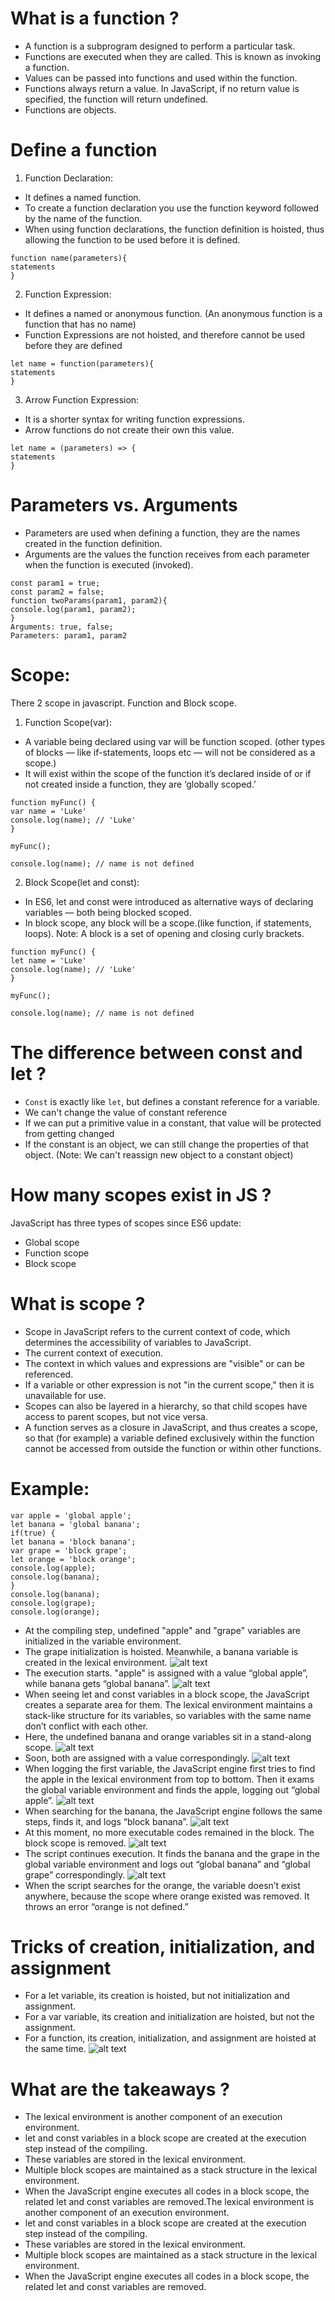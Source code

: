 # What is a function ?
- A function is a subprogram designed to perform a particular task.
- Functions are executed when they are called. This is known as invoking a function.
- Values can be passed into functions and used within the function.
- Functions always return a value. In JavaScript, if no return value is specified, the function will return undefined.
- Functions are objects.
# Define a function
1. Function Declaration:
- It defines a named function.
- To create a function declaration you use the function keyword followed by the name of the function.
- When using function declarations, the function definition is hoisted, thus allowing the function to be used before it is defined.
```
function name(parameters){
statements
}
```
2. Function Expression:
- It defines a named or anonymous function. (An anonymous function is a function that has no name)
- Function Expressions are not hoisted, and therefore cannot be used before they are defined
```
let name = function(parameters){
statements
}
```
3. Arrow Function Expression:
- It is a shorter syntax for writing function expressions.
- Arrow functions do not create their own this value.
```
let name = (parameters) => {
statements
}
```
# Parameters vs. Arguments
- Parameters are used when defining a function, they are the names created in the function definition.
- Arguments are the values the function receives from each parameter when the function is executed (invoked).

```
const param1 = true;
const param2 = false;
function twoParams(param1, param2){
console.log(param1, param2);
}
Arguments: true, false;
Parameters: param1, param2
```
# Scope:
There 2 scope in javascript. Function and Block scope.
1. Function Scope(var):
- A variable being declared using var will be function scoped. (other types of blocks — like if-statements, loops etc — will not be considered as a scope.)
- It will exist within the scope of the function it’s declared inside of or if not created inside a function, they are ‘globally scoped.’
```
function myFunc() {
var name = 'Luke'
console.log(name); // 'Luke'
}

myFunc();

console.log(name); // name is not defined
```
2. Block Scope(let and const):
- In ES6, let and const were introduced as alternative ways of declaring variables — both being blocked scoped.
- In block scope, any block will be a scope.(like function, if statements, loops).
Note: A block is a set of opening and closing curly brackets.
```
function myFunc() {
let name = 'Luke'
console.log(name); // 'Luke'
}

myFunc();

console.log(name); // name is not defined
```
# The difference between const and let ?
- `Const` is exactly like `let`, but defines a constant reference for a variable.
- We can't change the value of constant reference
- If we can put a primitive value in a constant, that value will be protected from getting changed
- If the constant is an object, we can still change the properties of that object. (Note: We can't reassign new object to a constant object)
# How many scopes exist in JS ?
JavaScript has three types of scopes since ES6 update:
- Global scope
- Function scope
- Block scope
# What is scope ?
- Scope in JavaScript refers to the current context of code, which determines the accessibility of variables to JavaScript.
- The current context of execution.
- The context in which values and expressions are "visible" or can be referenced.
- If a variable or other expression is not "in the current scope," then it is unavailable for use.
- Scopes can also be layered in a hierarchy, so that child scopes have access to parent scopes, but not vice versa.
- A function serves as a closure in JavaScript, and thus creates a scope, so that (for example) a variable defined exclusively
  within the function cannot be accessed from outside the function or within other functions.
# Example:
```
var apple = 'global apple';
let banana = 'global banana';
if(true) {
let banana = 'block banana';
var grape = 'block grape';
let orange = 'block orange';
console.log(apple);
console.log(banana);
}
console.log(banana);
console.log(grape);
console.log(orange);
```
- At the compiling step, undefined "apple" and "grape" variables are initialized in the variable environment.
- The grape initialization is hoisted. Meanwhile, a banana variable is created in the lexical environment.
![alt text](1.jpeg)
- The execution starts. "apple" is assigned with a value “global apple”, while banana gets “global banana”.
![alt text](2.png)
- When seeing let and const variables in a block scope, the JavaScript creates a separate area for them.
  The lexical environment maintains a stack-like structure for its variables, so variables with the same name don’t conflict with each other.
- Here, the undefined banana and orange variables sit in a stand-along scope.
![alt text](3.png)
- Soon, both are assigned with a value correspondingly.
![alt text](4.png)
- When logging the first variable, the JavaScript engine first tries to find the apple in the lexical environment from top to bottom.
  Then it exams the global variable environment and finds the apple, logging out “global apple”.
![alt text](5.png)
- When searching for the banana, the JavaScript engine follows the same steps, finds it, and logs “block banana”.
![alt text](6.png)
- At this moment, no more executable codes remained in the block. The block scope is removed.
![alt text](7.png)
- The script continues execution. It finds the banana and the grape in the global variable environment and logs out “global banana”
  and “global grape” correspondingly.
![alt text](8.png)
- When the script searches for the orange, the variable doesn’t exist anywhere, because the scope where orange existed was removed.
  It throws an error “orange is not defined.”
# Tricks of creation, initialization, and assignment
- For a let variable, its creation is hoisted, but not initialization and assignment.
- For a var variable, its creation and initialization are hoisted, but not the assignment.
- For a function, its creation, initialization, and assignment are hoisted at the same time.
![alt text](variables.png)
# What are the takeaways ?
- The lexical environment is another component of an execution environment.
- let and const variables in a block scope are created at the execution step instead of the compiling.
- These variables are stored in the lexical environment.
- Multiple block scopes are maintained as a stack structure in the lexical environment.
- When the JavaScript engine executes all codes in a block scope, the related let and const variables are removed.The lexical environment is another component of an execution environment.
- let and const variables in a block scope are created at the execution step instead of the compiling.
- These variables are stored in the lexical environment.
- Multiple block scopes are maintained as a stack structure in the lexical environment.
- When the JavaScript engine executes all codes in a block scope, the related let and const variables are removed.
